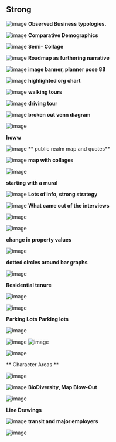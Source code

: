 ## Strong 
![image](https://user-images.githubusercontent.com/34726888/157521993-7a3fc416-073c-47ea-a914-e24240c2ea3e.png)
**Observed Business typologies.**

![image](https://user-images.githubusercontent.com/34726888/157522633-76bacbd0-b734-401e-8d1b-fad249c05aff.png)
**Comparative Demographics**

![image](https://user-images.githubusercontent.com/34726888/157523149-e03f1150-7533-46db-a398-696ee9843d32.png)
**Semi- Collage**

![image](https://user-images.githubusercontent.com/34726888/157523175-5edba99c-77ab-4f1a-9ff0-123fa7f2b95a.png)
**Roadmap as furthering narrative**

![image](https://user-images.githubusercontent.com/34726888/157523488-1048b1d4-9f83-4135-b880-3dbf2df30d58.png)
**image banner, planner pose 88**


![image](https://user-images.githubusercontent.com/34726888/157531009-8c0e1041-84d3-4dab-8877-b2c088408e10.png)
**highlighted org chart**

![image](https://user-images.githubusercontent.com/34726888/157531089-bb9aa3e5-3976-47a2-b8f1-0ac26d007892.png)
**walking tours**

![image](https://user-images.githubusercontent.com/34726888/157531275-8a624b71-6368-4348-b5ae-61aee00f98d3.png)
**driving tour**

![image](https://user-images.githubusercontent.com/34726888/157531371-ffeadd71-b3de-4752-945f-c8e1d8af63c3.png)
**broken out venn diagram**

![image](https://user-images.githubusercontent.com/34726888/157531529-33cf65fa-e373-4e0c-89bc-761f4c598492.png)

**howw**

![image](https://user-images.githubusercontent.com/34726888/157531765-25a8a502-56d9-4819-89b8-c9393825d59c.png)
** public realm map and quotes** 

![image](https://user-images.githubusercontent.com/34726888/157532037-f6a09d69-e19c-4235-9e5f-82021e3bece1.png)
**map with collages**

![image](https://user-images.githubusercontent.com/34726888/157534410-8a483659-4cb3-4232-93a3-3d5ea5e6c79c.png)

**starting with a mural**


![image](https://user-images.githubusercontent.com/34726888/157534833-2b4f16ee-eff2-415b-a28a-c5cb9467525e.png)
**Lots of info, strong strategy**

![image](https://user-images.githubusercontent.com/34726888/157535093-7d424a3f-6db1-47d9-8380-5be7e27af651.png)
**What came out of the interviews**


![image](https://user-images.githubusercontent.com/34726888/157538278-eb06160e-1918-480a-b282-e1280bc652ef.png)


![image](https://user-images.githubusercontent.com/34726888/157538692-5b4960ec-abe1-4da1-9edf-15d374131c0a.png)

**change in property values**

![image](https://user-images.githubusercontent.com/34726888/157538817-44ad8bb8-8314-43d7-8f53-798855eaf29e.png)

**dotted circles around bar graphs**

![image](https://user-images.githubusercontent.com/34726888/157539056-6f2fa7be-1563-406f-a354-453de37faae7.png)

**Residential tenure**

![image](https://user-images.githubusercontent.com/34726888/157539137-3a363eb9-0418-42dd-b024-d75d9c63a4c3.png)

![image](https://user-images.githubusercontent.com/34726888/157539252-d389c168-d299-4901-9384-e7afa7b86b5b.png)

**Parking Lots**
**Parking lots**

![image](https://user-images.githubusercontent.com/34726888/157542455-3252db62-7c55-4e68-9b71-891f0b9abb38.png)

![image](https://user-images.githubusercontent.com/34726888/157542535-a1279468-a310-4e0a-abbf-090974e2d682.png)
![image](https://user-images.githubusercontent.com/34726888/157542586-05f3c5a8-bda2-4aa0-b974-e37cdf9a02f7.png)

![image](https://user-images.githubusercontent.com/34726888/157542713-c81893e8-6ea5-4a4e-a3a6-06366bf30be1.png)

** Character Areas **

![image](https://user-images.githubusercontent.com/34726888/157542784-af50853d-ba13-4c6f-9d87-04085b6748bf.png)

![image](https://user-images.githubusercontent.com/34726888/157549123-1e86d367-e36e-4e19-bc79-cc895c1cfcf3.png)
**BioDiversity, Map Blow-Out**

![image](https://user-images.githubusercontent.com/34726888/157552184-a9ee1fad-f4c8-420a-8bf2-bc67c635f6ac.png)

**Line Drawings**

![image](https://user-images.githubusercontent.com/34726888/157554711-7c6ee850-0634-4d7e-99bd-12809acf5dd8.png)
**transit and major employers**


![image](https://user-images.githubusercontent.com/34726888/159343410-08af5c50-0887-44ab-a025-3225e43f2017.png)

